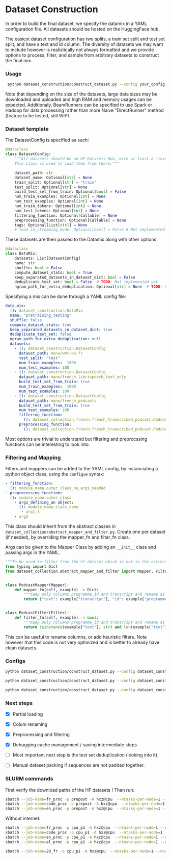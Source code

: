# Dataset Construction

In order to build the final dataset, we specify the datamix in a YAML configuration file.
All datasets should be hosted on the HuggingFace hub.

The easiest dataset configuration has two splits, a train set split and test set split, and have a text and id column.
The diversity of datasets we may want to include however is realistically not always formatted and we provide options to 
process, filter, and sample from arbitrary datasets to construct the final mix.

### Usage

```bash
 python dataset_construction/construct_dataset.py --config your_config.yaml --hub_id hf_repo_id
```
Note that depending on the size of the datasets, large data sizes may be downloaded and uploaded and high RAM and memory
usages can be expected. Additionaly, BeamRunners can be specified to use Spark or Hadoop for data processing
rather than more Naive "DirectRunner" method (feature to be tested, still WIP).

### Dataset template

The DatasetConfig is specified as such:
```python
@dataclass
class DatasetConfig:
    """All datasets should be on HF Datasets Hub, with at least a 'text' field.
    This class is used to load them from there."""

    dataset_path: str
    dataset_name: Optional[str] = None
    train_split: Optional[str] = "train"
    test_split: Optional[str] = None
    build_test_set_from_train: Optional[bool] = False
    num_train_examples: Optional[int] = None
    num_test_examples: Optional[int] = None
    num_train_tokens: Optional[int] = None
    num_test_tokens: Optional[int] = None
    filtering_function: Optional[Callable] = None
    preprocessing_function: Optional[Callable] = None
    tags: Optional[List[str]] = None
    # load_in_streaming_mode: Optional[bool] = False # Not implemented yet
```

These datasets are then passed to the Datamix along with other options.
```python
@dataclass
class DataMix:
    datasets: List[DatasetConfig]
    name: str
    shuffle: bool = False
    compute_dataset_stats: bool = True
    keep_separated_datasets_in_dataset_dict: bool = False
    deduplicate_test_set: bool = False  # TODO: Not implemented yet
    ngram_path_for_extra_deduplication: Optional[str] = None  # TODO: Not implemented yet
```

Specifying a mix can be done through a YAML config file:

```yaml
data_mix:
  (): dataset_construction.DataMix
  name: "pretraining_testing"
  shuffle: false
  compute_dataset_stats: true
  keep_separated_datasets_in_dataset_dict: true
  deduplicate_test_set: false
  ngram_path_for_extra_deduplication: null
  datasets:
    - (): dataset_construction.DatasetConfig
      dataset_path: manu/wmt-en-fr
      test_split: "test"
      num_train_examples:  1000
      num_test_examples: 100
    - (): dataset_construction.DatasetConfig
      dataset_path: manu/french_librispeech_text_only
      build_test_set_from_train: true
      num_train_examples:  1000
      num_test_examples: 100
    - (): dataset_construction.DatasetConfig
      dataset_path: manu/french_podcasts
      build_test_set_from_train: true
      num_test_examples: 100
      filtering_function:
        (): dataset_collection.french.french_transcribed_podcast.PodcastFilter
      preprocessing_function:
        (): dataset_collection.french.french_transcribed_podcast.PodcastMapper
```

Most options are trivial to understand but filtering and preprocssing functions can be interesting to look into.

### Filtering and Mapping

Filters and mappers can be added to the YAML config, by instanciating a python object class, using the `configue` syntax:

```yaml
- filtering_function:
  (): module_name.outer_class_no_args_needed
- preprocessing_function:
  (): module_name.outer_class
    - arg1_defining_an object:
      (): module_name.class_name
       - arg1_1
    - arg2
```

This class should inherit from the abstract classes in `dataset_collection/abstract_mapper_and_filter.py`.
Create one per dataset (if needed), by overriding the mapper_fn and filter_fn class.

Args can be given to the Mapper Class by adding an `__init__` class and passing args in the YAML.

```python
"""To be used to filter from the hf dataset which is not in the correct format"""
from typing import Dict
from dataset_collection.abstract_mapper_and_filter import Mapper, Filter


class PodcastMapper(Mapper):
    def mapper_fn(self, example) -> Dict:
        """Keep only columns programme_id and transcript and rename as id, text"""
        return {"text": example["transcript"], "id": example['programme_id']}


class PodcastFilter(Filter):
    def filter_fn(self, example) -> bool:
        """Keep only columns programme_id and transcript and rename as id, text"""
        return isinstance(example["text"], str) and len(example["text"]) > 100
```

This can be useful to rename columns, or add heuristic filters.
Note however that this code is not very optimized and is better to already have clean datasets.


### Configs

```bash
python dataset_construction/construct_dataset.py --config dataset_construction/configs/30b_configs/french_corpus.yaml --estimate_from_k 10000 --hub_id manu/french-30b
```

```bash
python dataset_construction/construct_dataset.py --config dataset_construction/configs/30b_configs/code_corpus.yaml   --estimate_from_k 10000 --hub_id manu/code_20b
```

```bash
python dataset_construction/construct_dataset.py --config dataset_construction/configs/30b_configs/english_corpus.yaml  --estimate_from_k 10000 --hub_id manu/english_20b
```

### Next steps

- [x] Partial loading 
- [x] Colum renaming
- [x] Preprocessing and filtering
- [x] Debugging cache management / saving intermediate steps
- [ ] Most important next step is the test set deduplication (looking into it).
- [ ] Manual dataset packing if sequences are not padded together.


### SLURM commands

First verify the download paths of the HF datasets ! Then run:

```bash
sbatch --job-name=fr_proc -p prepost -A hxz@cpu  --ntasks-per-node=1 --nodes=1 --time=20:00:00  --output=logs/fr_proc.out     --error=logs/fr_proc.err  --wrap="python dataset_construction/construct_dataset.py --config dataset_construction/configs/30b_configs/french_corpus.yaml --estimate_from_k 10000"
sbatch --job-name=code_proc -p prepost -A hxz@cpu  --ntasks-per-node=1 --nodes=1 --time=20:00:00  --output=logs/code_proc.out     --error=logs/code_proc.err  --wrap="python dataset_construction/construct_dataset.py --config dataset_construction/configs/30b_configs/code_corpus.yaml   --estimate_from_k 10000"
sbatch --job-name=en_proc -p prepost -A hxz@cpu  --ntasks-per-node=1 --nodes=1 --time=20:00:00  --output=logs/en_proc.out     --error=logs/en_proc.err  --wrap="python dataset_construction/construct_dataset.py --config dataset_construction/configs/30b_configs/english_corpus.yaml  --estimate_from_k 10000"
```

Without internet:

```bash
sbatch --job-name=fr_proc -p cpu_p1 -A hxz@cpu  --ntasks-per-node=1 --nodes=1 --cpus-per-task=80 --time=20:00:00  --output=logs/fr_proc.out     --error=logs/fr_proc.err  --wrap="python dataset_construction/construct_dataset.py --config dataset_construction/configs/1T_configs/french_corpus_220b.yaml --estimate_from_k 10000"
sbatch --job-name=code_proc -p cpu_p1 -A hxz@cpu  --ntasks-per-node=1 --nodes=1 --cpus-per-task=80 --time=20:00:00  --output=logs/code_proc.out     --error=logs/code_proc.err  --wrap="python dataset_construction/construct_dataset.py --config dataset_construction/configs/1T_configs/code_corpus_140b.yaml   --estimate_from_k 10000"
sbatch --job-name=en_proc -p cpu_p1 -A hxz@cpu  --ntasks-per-node=1 --nodes=1 --cpus-per-task=80 --time=20:00:00  --output=logs/en_proc.out     --error=logs/en_proc.err  --wrap="python dataset_construction/construct_dataset.py --config dataset_construction/configs/1T_configs/english_corpus_660b.yaml  --estimate_from_k 10000"
sbatch --job-name=al_proc -p cpu_p1 -A hxz@cpu  --ntasks-per-node=1 --nodes=1 --cpus-per-task=40 --hint=nomultithread --time=20:00:00  --output=logs/al_proc.out     --error=logs/al_proc.err  --wrap="python dataset_construction/construct_dataset.py --config dataset_construction/configs/1T_configs/aligned_corpus.yaml  --estimate_from_k 10000"

```

```bash
sbatch --job-name=20_fr -p cpu_p1 -A hxz@cpu  --ntasks-per-node=1 --nodes=1 --cpus-per-task=40 --hint=nomultithread --time=20:00:00  --output=logs/fr_proc.out     --error=logs/fr_proc.err  --wrap="python dataset_construction/construct_dataset.py --config dataset_construction/configs/1T_configs/french_corpus.yaml --estimate_from_k 10000  --prep_config_n 20"
```